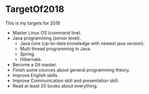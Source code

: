 # TargetOf2018
This is my targets for 2018
- Master Linux OS (command line).
- Java programming (senior level).
     + Java core (up-to-date knowledge with newest java version).
     + Multi thread programming in Java.
     + Spring.
     + Hibernate.
- Become a Git master.
- Finish some cources about general programming theory.
- Improve English skills.
- Improve Communication skill and presentation skill.
- Read at least 20 books about everything.
